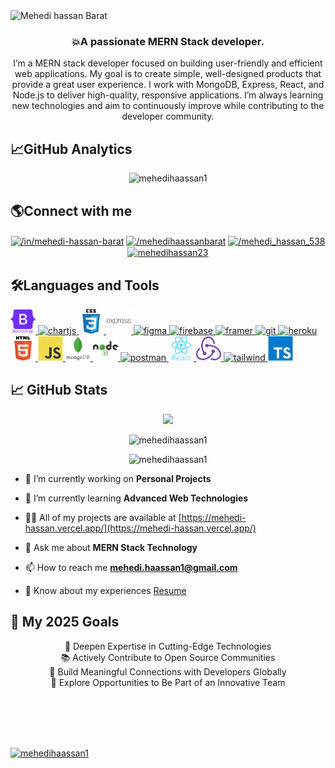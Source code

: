 <img src="https://i.ibb.co.com/fqv3KqD/cover.png" alt="Mehedi hassan Barat"/>
<h3 align="center">💥A passionate MERN Stack developer.</h3>
<p align="center">I’m a MERN stack developer focused on building user-friendly and efficient web applications. My goal is to create simple, well-designed products that provide a great user experience. I work with MongoDB, Express, React, and Node.js to deliver high-quality, responsive applications. I’m always learning new technologies and aim to continuously improve while contributing to the developer community.</p>

<h2 align="left">📈GitHub Analytics</h2>

<p align="center">
  <img width="60%" src="https://github-readme-streak-stats.herokuapp.com/?user=mehedihaassan1&theme=radical&hide_border=true&stroke=0000&background=0D1117&ring=00bfbf&fire=00bfbf&currStreakLabel=00bfbf" alt="mehedihaassan1"/>
</p>

<h2 align="left">🌎Connect with me</h2>
<p align="center">
<a href="https://linkedin.com/in//in/mehedi-hassan-barat" target="blank"><img align="center" src="https://raw.githubusercontent.com/rahuldkjain/github-profile-readme-generator/master/src/images/icons/Social/linked-in-alt.svg" alt="/in/mehedi-hassan-barat" height="30" width="40" /></a>
<a href="https://fb.com//mehedihaassanbarat" target="blank"><img align="center" src="https://raw.githubusercontent.com/rahuldkjain/github-profile-readme-generator/master/src/images/icons/Social/facebook.svg" alt="/mehedihaassanbarat" height="30" width="40" /></a>
<a href="https://instagram.com//mehedi_hassan_538" target="blank"><img align="center" src="https://raw.githubusercontent.com/rahuldkjain/github-profile-readme-generator/master/src/images/icons/Social/instagram.svg" alt="/mehedi_hassan_538" height="30" width="40" /></a>
<a href="https://discord.gg/mehedihassan23" target="blank"><img align="center" src="https://raw.githubusercontent.com/rahuldkjain/github-profile-readme-generator/master/src/images/icons/Social/discord.svg" alt="mehedihassan23" height="30" width="40" /></a>
</p>

<h2 align="left">🛠Languages and Tools</h2>
<p align="left">
  <a href="https://getbootstrap.com" target="_blank" rel="noreferrer"> <img src="https://raw.githubusercontent.com/devicons/devicon/master/icons/bootstrap/bootstrap-plain-wordmark.svg" alt="bootstrap" width="40" height="40"/> </a> <a href="https://www.chartjs.org" target="_blank" rel="noreferrer"> <img src="https://www.chartjs.org/media/logo-title.svg" alt="chartjs" width="40" height="40"/> </a> <a href="https://www.w3schools.com/css/" target="_blank" rel="noreferrer"> <img src="https://raw.githubusercontent.com/devicons/devicon/master/icons/css3/css3-original-wordmark.svg" alt="css3" width="40" height="40"/> </a> <a href="https://expressjs.com" target="_blank" rel="noreferrer"> <img src="https://raw.githubusercontent.com/devicons/devicon/master/icons/express/express-original-wordmark.svg" alt="express" width="40" height="40"/> </a> <a href="https://www.figma.com/" target="_blank" rel="noreferrer"> <img src="https://www.vectorlogo.zone/logos/figma/figma-icon.svg" alt="figma" width="40" height="40"/> </a> <a href="https://firebase.google.com/" target="_blank" rel="noreferrer"> <img src="https://www.vectorlogo.zone/logos/firebase/firebase-icon.svg" alt="firebase" width="40" height="40"/> </a> <a href="https://www.framer.com/" target="_blank" rel="noreferrer"> <img src="https://www.vectorlogo.zone/logos/framer/framer-icon.svg" alt="framer" width="40" height="40"/> </a> <a href="https://git-scm.com/" target="_blank" rel="noreferrer"> <img src="https://www.vectorlogo.zone/logos/git-scm/git-scm-icon.svg" alt="git" width="40" height="40"/> </a> <a href="https://heroku.com" target="_blank" rel="noreferrer"> <img src="https://www.vectorlogo.zone/logos/heroku/heroku-icon.svg" alt="heroku" width="40" height="40"/> </a> <a href="https://www.w3.org/html/" target="_blank" rel="noreferrer"> <img src="https://raw.githubusercontent.com/devicons/devicon/master/icons/html5/html5-original-wordmark.svg" alt="html5" width="40" height="40"/> </a> <a href="https://developer.mozilla.org/en-US/docs/Web/JavaScript" target="_blank" rel="noreferrer"> <img src="https://raw.githubusercontent.com/devicons/devicon/master/icons/javascript/javascript-original.svg" alt="javascript" width="40" height="40"/> </a> <a href="https://www.mongodb.com/" target="_blank" rel="noreferrer"> <img src="https://raw.githubusercontent.com/devicons/devicon/master/icons/mongodb/mongodb-original-wordmark.svg" alt="mongodb" width="40" height="40"/> </a> <a href="https://nodejs.org" target="_blank" rel="noreferrer"> <img src="https://raw.githubusercontent.com/devicons/devicon/master/icons/nodejs/nodejs-original-wordmark.svg" alt="nodejs" width="40" height="40"/> </a> <a href="https://postman.com" target="_blank" rel="noreferrer"> <img src="https://www.vectorlogo.zone/logos/getpostman/getpostman-icon.svg" alt="postman" width="40" height="40"/> </a> <a href="https://reactjs.org/" target="_blank" rel="noreferrer"> <img src="https://raw.githubusercontent.com/devicons/devicon/master/icons/react/react-original-wordmark.svg" alt="react" width="40" height="40"/> </a> <a href="https://redux.js.org" target="_blank" rel="noreferrer"> <img src="https://raw.githubusercontent.com/devicons/devicon/master/icons/redux/redux-original.svg" alt="redux" width="40" height="40"/> </a> <a href="https://tailwindcss.com/" target="_blank" rel="noreferrer"> <img src="https://www.vectorlogo.zone/logos/tailwindcss/tailwindcss-icon.svg" alt="tailwind" width="40" height="40"/> </a> <a href="https://www.typescriptlang.org/" target="_blank" rel="noreferrer"> <img src="https://raw.githubusercontent.com/devicons/devicon/master/icons/typescript/typescript-original.svg" alt="typescript" width="40" height="40"/> </a> </p>

  <h2 align="left">📈 GitHub Stats</h2>

  <div align="center">
  
  ![](https://komarev.com/ghpvc/?username=mehedihaassan1&color=blueviolet)
  
</div>

<p align="center">
  <img src="https://github-readme-stats.vercel.app/api/top-langs/?username=mehedihaassan1&layout=compact&theme=radical&bg_color=0D1117&hide_border=true" alt="mehedihaassan1" />
</p>

<p align="center">
  <img src="https://github-readme-stats.vercel.app/api?username=mehedihaassan1&show_icons=true&theme=radical&bg_color=0D1117&hide_border=true" alt="mehedihaassan1" />
</p>

- 🔭 I’m currently working on **Personal Projects**

- 🌱 I’m currently learning **Advanced Web Technologies**

- 👨‍💻 All of my projects are available at [https://mehedi-hassan.vercel.app/](https://mehedi-hassan.vercel.app/)

- 💬 Ask me about **MERN Stack Technology**

- 📫 How to reach me **mehedi.haassan1@gmail.com**

- 📄 Know about my experiences [Resume](https://drive.google.com/file/d/1Qdooej1iqtfAWYpxvXuVz5_R1W9GK81F/view?usp=drive_link)

<h2 align="left">🎯 My 2025 Goals</h2>

<p align="center">
  🚀 Deepen Expertise in Cutting-Edge Technologies<br>
  📚 Actively Contribute to Open Source Communities<br>
  🤝 Build Meaningful Connections with Developers Globally<br>
  💼 Explore Opportunities to Be Part of an Innovative Team<br>
</p>
<br>
<br>
<br>
<br>

<p align="left"> <a href="https://github.com/ryo-ma/github-profile-trophy"><img src="https://github-profile-trophy.vercel.app/?username=mehedihaassan1" alt="mehedihaassan1" /></a> </p>
